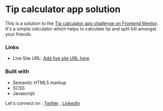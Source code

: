 
# Tip calculator app solution

This is a solution to the [Tip calculator app challenge on Frontend Mentor](https://www.frontendmentor.io/challenges/tip-calculator-app-ugJNGbJUX). It's a simple calculator which helps to calculate tip and split bill amongst your friends.


### Links


- Live Site URL: [Add live site URL here](https://your-live-site-url.com)


### Built with

- Semantic HTML5 markup
- SCSS
- Javascript

Let's connect on : [Twitter](https://twitter.com/pratikdevdas) , [LinkedIn](https://www.linkedin.com/in/pratikdevdas/)


